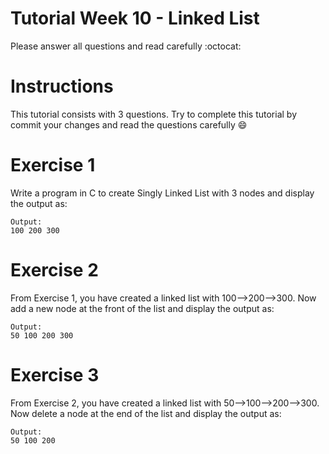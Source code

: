 # Tutorial Week 10 - Linked List

Please answer all questions and read carefully :octocat:

# Instructions 
This tutorial consists with 3 questions. Try to complete this tutorial by commit your changes and read the questions carefully :smile: 

# Exercise 1
Write a program in C to create Singly Linked List with 3 nodes and display the output as: 

```
Output: 
100 200 300
```

# Exercise 2
From Exercise 1, you have created a linked list with 100-->200-->300. Now add a new node at the front of the list and display the output as: 

```
Output: 
50 100 200 300
```

# Exercise 3
From Exercise 2, you have created a linked list with 50-->100-->200-->300. Now delete a node at the end of the list and display the output as: 

```
Output: 
50 100 200
```

